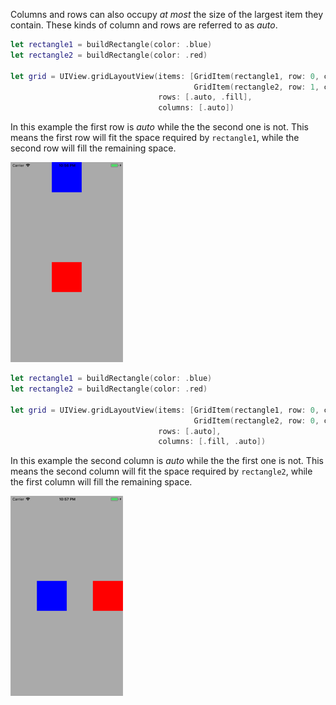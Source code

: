 Columns and rows can also occupy *at most* the size of the largest item they contain.
These kinds of column and rows are referred to as *auto*.

```swift
let rectangle1 = buildRectangle(color: .blue)
let rectangle2 = buildRectangle(color: .red)

let grid = UIView.gridLayoutView(items: [GridItem(rectangle1, row: 0, column: 0),
                                         GridItem(rectangle2, row: 1, column: 0)],
                                 rows: [.auto, .fill],
                                 columns: [.auto])
```
In this example the first row is *auto* while the the second one is not. This means the first row will fit the space required by `rectangle1`, while the second row will fill the remaining space.

![Sample](https://github.com/mihaimihaila/GridLayout/blob/master/Output/7.png "Sample")

```swift
let rectangle1 = buildRectangle(color: .blue)
let rectangle2 = buildRectangle(color: .red)

let grid = UIView.gridLayoutView(items: [GridItem(rectangle1, row: 0, column: 0),
                                         GridItem(rectangle2, row: 0, column: 1)],
                                 rows: [.auto],
                                 columns: [.fill, .auto])
```
In this example the second column is *auto* while the the first one is not. This means the second column will fit the space required by `rectangle2`, while the first column will fill the remaining space.

![Sample](https://github.com/mihaimihaila/GridLayout/blob/master/Output/8.png "Sample")